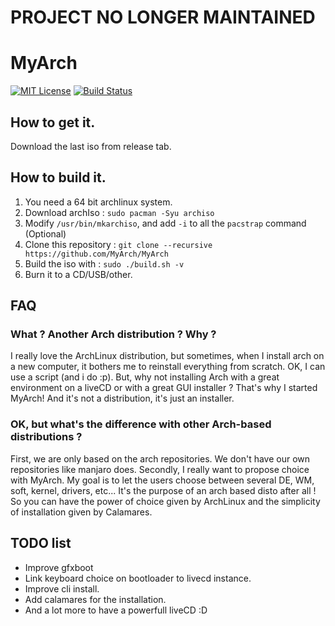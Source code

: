 # PROJECT NO LONGER MAINTAINED

# MyArch
[![MIT License](https://img.shields.io/badge/license-MIT-blue.svg)](https://github.com/MyArch/MyArch/blob/master/LICENSE)
[![Build Status](https://travis-ci.org/MyArch/MyArch.svg?branch=master)](https://travis-ci.org/MyArch/MyArch)

## How to get it.

Download the last iso from release tab.

## How to build it.

1. You need a 64 bit archlinux system.
2. Download archIso : `sudo pacman -Syu archiso`
3. Modify `/usr/bin/mkarchiso`, and add `-i` to all the `pacstrap` command (Optional)
4. Clone this repository : `git clone --recursive https://github.com/MyArch/MyArch`
5. Build the iso with : `sudo ./build.sh -v`
6. Burn it to a CD/USB/other.

## FAQ

### What ? Another Arch distribution ? Why ?

I really love the ArchLinux distribution, but sometimes, when I install arch on
a new computer, it bothers me to reinstall everything from scratch. OK, I can use a
script (and i do :p). But, why not installing Arch with a great environment on a
liveCD or with a great GUI installer ? That's why I started MyArch! And it's not a
distribution, it's just an installer.

### OK, but what's the difference with other Arch-based distributions ?

First, we are only based on the arch repositories. We don't have our own repositories
like manjaro does. Secondly, I really want to propose choice with MyArch. My goal is
to let the users choose between several DE, WM, soft, kernel, drivers, etc... It's
the purpose of an arch based disto after all ! So you can have the power of choice given by
ArchLinux and the simplicity of installation given by Calamares.

## TODO list

- Improve gfxboot
- Link keyboard choice on bootloader to livecd instance.
- Improve cli install.
- Add calamares for the installation.
- And a lot more to have a powerfull liveCD :D
